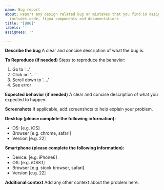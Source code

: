 ```yaml
---
name: Bug report
about: Report any design related bug or mistakes that you find in design system. This
  includes code, figma components and documentations
title: "[BUG]"
labels: ''
assignees: ''

---
```


**Describe the bug**
A clear and concise description of what the bug is.

**To Reproduce (if needed)**
Steps to reproduce the behavior:
1. Go to '...'
2. Click on '....'
3. Scroll down to '....'
4. See error

**Expected behavior (if needed)**
A clear and concise description of what you expected to happen.

**Screenshots**
If applicable, add screenshots to help explain your problem.

**Desktop (please complete the following information):**
 - OS: [e.g. iOS]
 - Browser [e.g. chrome, safari]
 - Version [e.g. 22]

**Smartphone (please complete the following information):**
 - Device: [e.g. iPhone6]
 - OS: [e.g. iOS8.1]
 - Browser [e.g. stock browser, safari]
 - Version [e.g. 22]

**Additional context**
Add any other context about the problem here.
